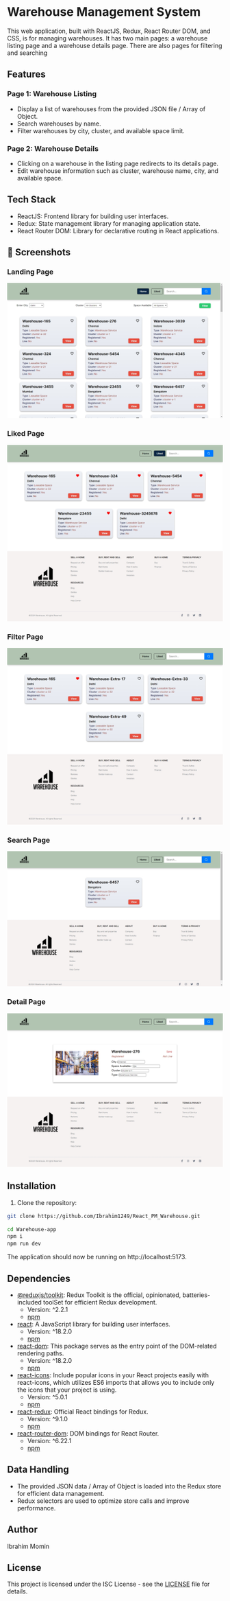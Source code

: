 # Warehouse Management System


This web application, built with ReactJS, Redux, React Router DOM, and CSS, is for managing warehouses. It has two main pages: a warehouse listing page and a warehouse details page. There are also pages for filtering and searching

## Features

### Page 1: Warehouse Listing

- Display a list of warehouses from the provided JSON file / Array of Object.
- Search warehouses by name.
- Filter warehouses by city, cluster, and available space limit.

### Page 2: Warehouse Details

- Clicking on a warehouse in the listing page redirects to its details page.
- Edit warehouse information such as cluster, warehouse name, city, and available space.

## Tech Stack

- ReactJS: Frontend library for building user interfaces.
- Redux: State management library for managing application state.
- React Router DOM: Library for declarative routing in React applications.

## 📸 Screenshots

### Landing Page
![Landing Page](/Screenshot/Landing%20page.jpeg)

### Liked Page
![Liked Page](/Screenshot/like%20page.jpeg)

### Filter Page
![Filter Page](/Screenshot/filter%20page.jpeg)

### Search Page
![Search Page](/Screenshot/search%20page.jpeg)

### Detail Page
![Detail Page](/Screenshot/detail%20page.jpeg)

## Installation

1. Clone the repository:

```bash
git clone https://github.com/Ibrahim1249/React_PM_Warehouse.git
```

```bash
cd Warehouse-app
npm i
npm run dev
```
The application should now be running on http://localhost:5173.

## Dependencies

- [@reduxjs/toolkit](https://www.npmjs.com/package/@reduxjs/toolkit): Redux Toolkit is the official, opinionated, batteries-included toolSet for efficient Redux development.
  - Version: ^2.2.1
  - [npm](https://www.npmjs.com/package/@reduxjs/toolkit)
- [react](https://www.npmjs.com/package/react): A JavaScript library for building user interfaces.
  - Version: ^18.2.0
  - [npm](https://www.npmjs.com/package/react)
- [react-dom](https://www.npmjs.com/package/react-dom): This package serves as the entry point of the DOM-related rendering paths.
  - Version: ^18.2.0
  - [npm](https://www.npmjs.com/package/react-dom)
- [react-icons](https://www.npmjs.com/package/react-icons): Include popular icons in your React projects easily with react-icons, which utilizes ES6 imports that allows you to include only the icons that your project is using.
  - Version: ^5.0.1
  - [npm](https://www.npmjs.com/package/react-icons)
- [react-redux](https://www.npmjs.com/package/react-redux): Official React bindings for Redux.
  - Version: ^9.1.0
  - [npm](https://www.npmjs.com/package/react-redux)
- [react-router-dom](https://www.npmjs.com/package/react-router-dom): DOM bindings for React Router.
  - Version: ^6.22.1
  - [npm](https://www.npmjs.com/package/react-router-dom)

## Data Handling

- The provided JSON data / Array of Object is loaded into the Redux store for efficient data management.
- Redux selectors are used to optimize store calls and improve performance.

## Author

Ibrahim Momin

## License

This project is licensed under the ISC License - see the [LICENSE](LICENSE) file for details.
